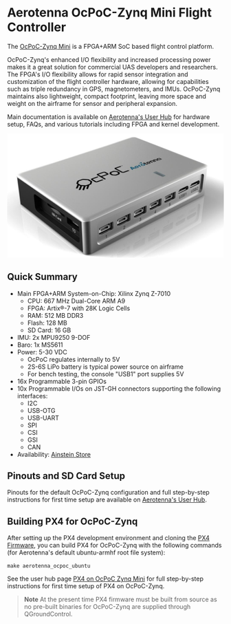 # Aerotenna OcPoC-Zynq Mini Flight Controller

The [OcPoC-Zynq Mini](https://aerotenna.readme.io/docs/ocpoc-mini-zynq-specifications) is a FPGA+ARM SoC based flight control platform.

OcPoC-Zynq's enhanced I/O flexibility and increased processing power makes it a great solution for commercial UAS developers and researchers. 
The FPGA's I/O flexibility allows for rapid sensor integration and customization of the flight controller hardware, allowing for capabilities such as triple redundancy in GPS, magnetometers, and IMUs.
OcPoC-Zynq maintains also lightweight, compact footprint, leaving more space and weight on the airframe for sensor and peripheral expansion.

Main documentation is available on [Aerotenna's User Hub](https://aerotenna.readme.io/docs/ocpoc-mini-zynq-specifications) for hardware setup, FAQs, and various tutorials including FPGA and kernel development.

![ocpoc-zynq-mini](../../assets/hardware/hardware-ocpoc-zynq-mini.jpg)

## Quick Summary

  * Main FPGA+ARM System-on-Chip: Xilinx Zynq Z-7010
    * CPU: 667 MHz Dual-Core ARM A9
    * FPGA: Artix®-7 with 28K Logic Cells
    * RAM: 512 MB DDR3
    * Flash: 128 MB
    * SD Card: 16 GB
  * IMU: 2x MPU9250 9-DOF
  * Baro: 1x MS5611
  * Power: 5-30 VDC
    * OcPoC regulates internally to 5V
    * 2S-6S LiPo battery is typical power source on airframe
    * For bench testing, the console "USB1" port supplies 5V
  * 16x Programmable 3-pin GPIOs
  * 10x Programmable I/Os on JST-GH connectors supporting the following interfaces:
    * I2C
    * USB-OTG
    * USB-UART
    * SPI
    * CSI
    * GSI
    * CAN
  * Availability: [Ainstein Store](https://sensing.ai/products/ocpoc%E2%84%A2-with-xilinx-zynq%C2%AE-mini-soc-flight-controller)

## Pinouts and SD Card Setup

Pinouts for the default OcPoC-Zynq configuration and full step-by-step instructions for first time setup are available on [Aerotenna's User Hub](https://aerotenna.readme.io/docs/ocpoc-mini-zynq-specifications).

## Building PX4 for OcPoC-Zynq

After setting up the PX4 development environment and cloning the [PX4 Firmware](https://github.com/PX4/Firmware), you can build PX4 for OcPoC-Zynq with the following commands (for Aerotenna's default ubuntu-armhf root file system):
```
make aerotenna_ocpoc_ubuntu
```

See the user hub page [PX4 on OcPoC Zynq Mini](https://aerotenna.readme.io/docs/px4-setup) for full step-by-step instructions for first time setup of PX4 on OcPoC-Zynq.
 
> **Note** At the present time PX4 firmware must be built from source as no pre-built binaries for OcPoC-Zynq are supplied through QGroundControl.

<!-- 
## Serial Port Mapping

OcPoc Port | Device | Port
--- | --- | ---
(OcPoC Port 5) | /dev/ttyS0 | TELEM4 / uSharp-Patch
(OcPoC Port 9) | /dev/ttyS1 | GPS/Compass 3
(OcPoC Port 2) | /dev/ttyS2 | TELEM3
(OcPoC Port 6) | /dev/ttyS3 | GPS/Compass #1
(OcPoC Port 4) | /dev/ttyPS1 | TELEM1 / Radio Telemetry
(OcPoC Port 8) | /dev/ttyS6 | TELEM2 / Ainstein US-D1 (a.k.a uLanding) Radar Altimeter
(OcPoC Port 7) | /dev/ttyS6 | GPS/Compass #2 
-->

